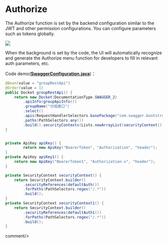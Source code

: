 # Authorize

The Authorize function is set by the backend configuration similar to the JWT and other permission configurations. You can configure parameters such as tokens globally.

![](/knife4j/images/auth.png)

When the background is set by the code, the UI will automatically recognize and generate the Authorize menu function for developers to fill in relevant auth parameters, etc.

Code demo(**[SwaggerConfiguration.java](https://gitee.com/xiaoym/swagger-bootstrap-ui-demo/blob/master/swagger-bootstrap-ui-demo/src/main/java/com/swagger/bootstrap/ui/demo/config/SwaggerConfiguration.java)**)：

```java
@Bean(value = "groupRestApi")
@Order(value = 1)
public Docket groupRestApi() {
    return new Docket(DocumentationType.SWAGGER_2)
        .apiInfo(groupApiInfo())
        .groupName("分组接口")
        .select()
        .apis(RequestHandlerSelectors.basePackage("com.swagger.bootstrap.ui.demo.group"))
        .paths(PathSelectors.any())
        .build().securityContexts(Lists.newArrayList(securityContext(),securityContext1())).securitySchemes(Lists.<SecurityScheme>newArrayList(apiKey(),apiKey1()));
}


private ApiKey apiKey() {
        return new ApiKey("BearerToken", "Authorization", "header");
}
private ApiKey apiKey1() {
    return new ApiKey("BearerToken1", "Authorization-x", "header");
}

private SecurityContext securityContext() {
    return SecurityContext.builder()
        .securityReferences(defaultAuth())
        .forPaths(PathSelectors.regex("/.*"))
        .build();
}
private SecurityContext securityContext1() {
    return SecurityContext.builder()
        .securityReferences(defaultAuth1())
        .forPaths(PathSelectors.regex("/.*"))
        .build();
}
```


 
 <icp/> 
 comment/> 
 